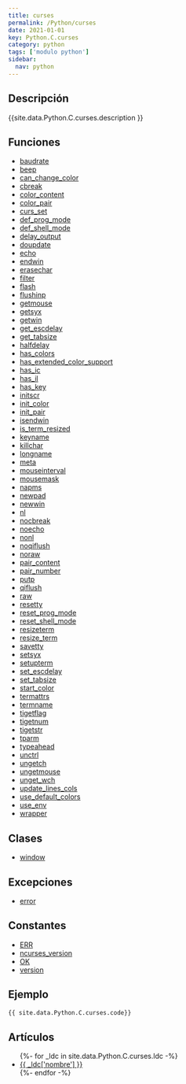 ```yaml
---
title: curses
permalink: /Python/curses
date: 2021-01-01
key: Python.C.curses
category: python
tags: ['modulo python']
sidebar: 
  nav: python
---
```


## Descripción
{{site.data.Python.C.curses.description }}

## Funciones
* [baudrate](/Python/curses/baudrate/)
* [beep](/Python/curses/beep/)
* [can_change_color](/Python/curses/can_change_color/)
* [cbreak](/Python/curses/cbreak/)
* [color_content](/Python/curses/color_content/)
* [color_pair](/Python/curses/color_pair/)
* [curs_set](/Python/curses/curs_set/)
* [def_prog_mode](/Python/curses/def_prog_mode/)
* [def_shell_mode](/Python/curses/def_shell_mode/)
* [delay_output](/Python/curses/delay_output/)
* [doupdate](/Python/curses/doupdate/)
* [echo](/Python/curses/echo/)
* [endwin](/Python/curses/endwin/)
* [erasechar](/Python/curses/erasechar/)
* [filter](/Python/curses/filter/)
* [flash](/Python/curses/flash/)
* [flushinp](/Python/curses/flushinp/)
* [getmouse](/Python/curses/getmouse/)
* [getsyx](/Python/curses/getsyx/)
* [getwin](/Python/curses/getwin/)
* [get_escdelay](/Python/curses/get_escdelay/)
* [get_tabsize](/Python/curses/get_tabsize/)
* [halfdelay](/Python/curses/halfdelay/)
* [has_colors](/Python/curses/has_colors/)
* [has_extended_color_support](/Python/curses/has_extended_color_support/)
* [has_ic](/Python/curses/has_ic/)
* [has_il](/Python/curses/has_il/)
* [has_key](/Python/curses/has_key/)
* [initscr](/Python/curses/initscr/)
* [init_color](/Python/curses/init_color/)
* [init_pair](/Python/curses/init_pair/)
* [isendwin](/Python/curses/isendwin/)
* [is_term_resized](/Python/curses/is_term_resized/)
* [keyname](/Python/curses/keyname/)
* [killchar](/Python/curses/killchar/)
* [longname](/Python/curses/longname/)
* [meta](/Python/curses/meta/)
* [mouseinterval](/Python/curses/mouseinterval/)
* [mousemask](/Python/curses/mousemask/)
* [napms](/Python/curses/napms/)
* [newpad](/Python/curses/newpad/)
* [newwin](/Python/curses/newwin/)
* [nl](/Python/curses/nl/)
* [nocbreak](/Python/curses/nocbreak/)
* [noecho](/Python/curses/noecho/)
* [nonl](/Python/curses/nonl/)
* [noqiflush](/Python/curses/noqiflush/)
* [noraw](/Python/curses/noraw/)
* [pair_content](/Python/curses/pair_content/)
* [pair_number](/Python/curses/pair_number/)
* [putp](/Python/curses/putp/)
* [qiflush](/Python/curses/qiflush/)
* [raw](/Python/curses/raw/)
* [resetty](/Python/curses/resetty/)
* [reset_prog_mode](/Python/curses/reset_prog_mode/)
* [reset_shell_mode](/Python/curses/reset_shell_mode/)
* [resizeterm](/Python/curses/resizeterm/)
* [resize_term](/Python/curses/resize_term/)
* [savetty](/Python/curses/savetty/)
* [setsyx](/Python/curses/setsyx/)
* [setupterm](/Python/curses/setupterm/)
* [set_escdelay](/Python/curses/set_escdelay/)
* [set_tabsize](/Python/curses/set_tabsize/)
* [start_color](/Python/curses/start_color/)
* [termattrs](/Python/curses/termattrs/)
* [termname](/Python/curses/termname/)
* [tigetflag](/Python/curses/tigetflag/)
* [tigetnum](/Python/curses/tigetnum/)
* [tigetstr](/Python/curses/tigetstr/)
* [tparm](/Python/curses/tparm/)
* [typeahead](/Python/curses/typeahead/)
* [unctrl](/Python/curses/unctrl/)
* [ungetch](/Python/curses/ungetch/)
* [ungetmouse](/Python/curses/ungetmouse/)
* [unget_wch](/Python/curses/unget_wch/)
* [update_lines_cols](/Python/curses/update_lines_cols/)
* [use_default_colors](/Python/curses/use_default_colors/)
* [use_env](/Python/curses/use_env/)
* [wrapper](/Python/curses/wrapper/)

## Clases
* [window](/Python/curses/window/)

## Excepciones
* [error](/Python/curses/error/)

## Constantes
* [ERR](/Python/curses/ERR/)
* [ncurses_version](/Python/curses/ncurses_version/)
* [OK](/Python/curses/OK/)
* [version](/Python/curses/version/)

## Ejemplo
~~~python
{{ site.data.Python.C.curses.code}}
~~~

## Artículos
<ul>
{%- for _ldc in site.data.Python.C.curses.ldc -%}
   <li>
       <a href="{{_ldc['url'] }}">{{ _ldc['nombre'] }}</a>
   </li>
{%- endfor -%}
</ul>
